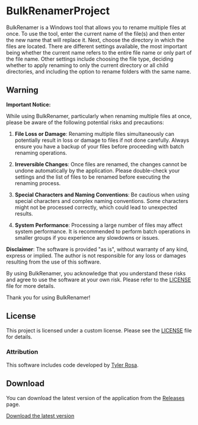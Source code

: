 # BulkRenamerProject

BulkRenamer is a Windows tool that allows you to rename multiple files at once. To use the tool, enter the current name of the file(s) and then enter the new name that will replace it. Next, choose the directory in which the files are located. There are different settings available, the most important being whether the current name refers to the entire file name or only part of the file name. Other settings include choosing the file type, deciding whether to apply renaming to only the current directory or all child directories, and including the option to rename folders with the same name.

## Warning

**Important Notice:**

While using BulkRenamer, particularly when renaming multiple files at once, please be aware of the following potential risks and precautions:

1. **File Loss or Damage**: Renaming multiple files simultaneously can potentially result in loss or damage to files if not done carefully. Always ensure you have a backup of your files before proceeding with batch renaming operations.

2. **Irreversible Changes**: Once files are renamed, the changes cannot be undone automatically by the application. Please double-check your settings and the list of files to be renamed before executing the renaming process.

3. **Special Characters and Naming Conventions**: Be cautious when using special characters and complex naming conventions. Some characters might not be processed correctly, which could lead to unexpected results.

4. **System Performance**: Processing a large number of files may affect system performance. It is recommended to perform batch operations in smaller groups if you experience any slowdowns or issues.

**Disclaimer**: The software is provided "as is", without warranty of any kind, express or implied. The author is not responsible for any loss or damages resulting from the use of this software.

By using BulkRenamer, you acknowledge that you understand these risks and agree to use the software at your own risk. Please refer to the [LICENSE](LICENSE) file for more details.

Thank you for using BulkRenamer!

## License

This project is licensed under a custom license. Please see the [LICENSE](LICENSE) file for details.

### Attribution

This software includes code developed by [Tyler Rosa](https://github.com/TylersHub).

## Download

You can download the latest version of the application from the [Releases](https://github.com/TylersHub/BulkRenamer/releases) page.

[Download the latest version](https://github.com/TylersHub/BulkRenamer/releases/download/v2.2.2/BulkRenamer_Release_x64.exe)
